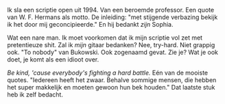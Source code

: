 Ik sla een scriptie open uit 1994. Van een beroemde professor. Een quote van W. F. Hermans als motto. De inleiding: "met stijgende verbazing bekijk ik het door mij geconcipieerde." En hij bedankt *zijn* Sophia.

Wat een nare man. Ik moet voorkomen dat ik mijn scriptie vol zet met pretentieuze shit. Zal ik *mijn* gitaar bedanken? Nee, try-hard. Niet grappig ook. "To nobody" van Bukowski. Ook zogenaamd gevat. Zie je? Wat je ook doet, je komt als een idioot over.

*Be kind, 'cause everybody's fighting a hard battle.* Eén van de mooiste quotes. "Iedereen heeft het zwaar. Behalve sommige mensen, die hebben het super makkelijk en moeten gewoon hun bek houden." Dat laatste stuk heb ik zelf bedacht.
